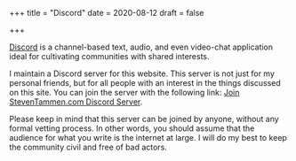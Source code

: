 +++
title = "Discord"
date = 2020-08-12
draft = false

+++

[Discord](https://discord.com/new) is a channel-based text, audio, and even video-chat application ideal for cultivating communities with shared interests.

I maintain a Discord server for this website. This server is not just for my personal friends, but for all people with an interest in the things discussed on this site. You can join the server with the following link: [Join StevenTammen.com Discord Server](https://discord.gg/WzPTbkV).

Please keep in mind that this server can be joined by anyone, without any formal vetting process. In other words, you should assume that the audience for what you write is the internet at large. I will do my best to keep the community civil and free of bad actors.

